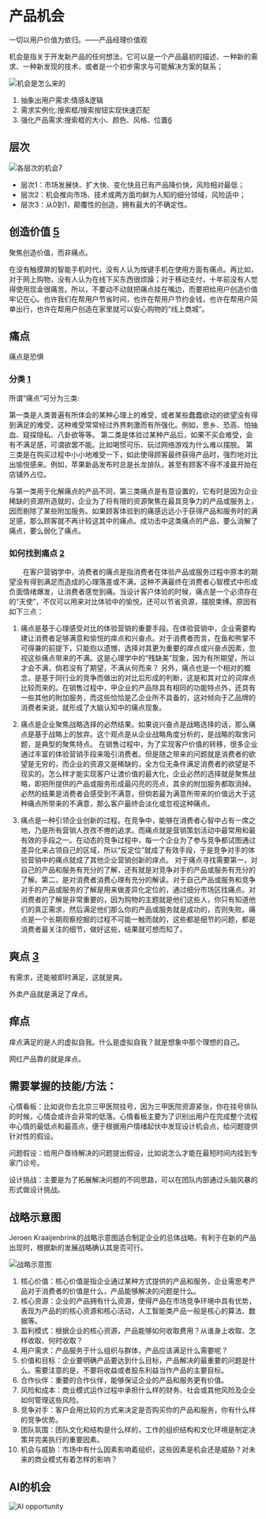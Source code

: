 # 产品机会

一切以用户价值为依归。——产品经理价值观

机会是指关于开发新产品的任何想法，它可以是一个产品最初的描述、一种新的需求、一种新发现的技术，或者是一个初步需求与可能解决方案的联系；

![机会是怎么来的](../img/where_opportunity.png)

1. 抽象出用户需求:情感&逻辑
1. 需求实例化:搜索框/搜索按钮实现快速匹配
1. 强化产品需求:搜索框的大小、颜色、风格、位置[6]

## 层次

![各层次的机会[7]](../img/solve.png)

- 层次1：市场发展快、扩大快、变化快且已有产品降价快，风险相对最低；
- 层次2：机会推向市场、技术或两方面均鲜为人知的细分领域，风险适中；
- 层次3：从0到1，颠覆性的创造，拥有最大的不确定性。

## 创造价值 [5]

聚焦创造价值，而非痛点。

在没有触摸屏的智能手机时代，没有人认为按键手机在使用方面有痛点。再比如，对于网上购物，没有人认为在线下买东西很烦躁；对于移动支付，十年前没有人觉得使用现金很痛苦。所以，不要动不动就把痛点挂在嘴边，而要把给用户创造价值牢记在心。也许我们在帮用户节省时间，也许在帮用户节约金钱，也许在帮用户简单出行，也许在帮用户创造在家里就可以安心购物的“线上商城”。

## 痛点

痛点是恐惧

### 分类 [1]

所谓“痛点”可分为三类:

第一类是人类普遍有所体会的某种心理上的难受，或者某些蠢蠢欲动的欲望没有得到满足的难受，这种难受常常经过外界刺激而有所强化。例如，思乡、恐高、怕抽血、窥探隐私、八卦欲等等。
第二类是体验过某种产品后，如果不买会难受，会有不满足感，可谓欲罢不能。比如喝惯可乐、玩过网络游戏为什么难以摆脱。
第三类是在购买过程中小小地难受一下，如此使得顾客最终获得产品时，强烈地对比出愉悦感来。例如，苹果新品发布时总是长龙排队，甚至有顾客不得不凌晨开始在店铺外占位。

与第一类用于化解痛点的产品不同，第三类痛点是有意设置的，它有时是因为企业稀缺的资源所造就的，企业为了将有限的资源聚焦在最具竞争力的产品或服务上，因而剔除了某些附加服务。如果顾客体验到的痛感远远小于获得产品和服务时的满足感，那么顾客就不再计较这其中的痛点。成功击中这类痛点的产品，要么消解了痛点，要么弱化了痛点。

### 如何找到痛点 [2]

　　在客户营销学中，消费者的痛点是指消费者在体验产品或服务过程中原本的期望没有得到满足而造成的心理落差或不满，这种不满最终在消费者心智模式中形成负面情绪爆发，让消费者感觉到痛。当设计客户体验的时候，痛点是一个必须存在的“天使”，不仅可以用来对比体验中的愉悦，还可以节省资源，摆脱束缚。原因有如下三点：

1. 痛点是基于心理感受对比的体验营销的重要手段。在体验营销中，企业需要构建让消费者足够满意和愉悦的痒点和兴奋点。对于消费者而言，在鱼和熊掌不可得兼的前提下，只能抱以遗憾，选择对其更为重要的痒点或兴奋点因素，忽视这些痛点带来的不满。这是心理学中的“残缺美”现象，因为有所期望，所以才会不满，倘若没有了期望，不满从何而来？
另外，痛点也是一个相对的概念，是基于同行业的竞争而做出的对比后形成的判断，这是和其对立的词痒点比较而来的。在销售过程中，甲企业的产品除具有相同的功能特点外，还具有一些其他的附加服务，而这些恰恰是乙企业所不具备的，这对倾向于乙品牌的消费者来说，就形成了大脑认知中的痛点现象。

1. 痛点是企业聚焦战略选择的必然结果。如果说兴奋点是战略选择的话，那么痛点是基于战略上的放弃。这个观点是从企业战略角度分析的，是战略的取舍问题，是典型的聚焦特点。
在销售过程中，为了实现客户价值的转移，很多企业通过丰富的体验营销手段来吸引消费者。但是随之带来的问题就是消费者的欲望是无穷的，而企业的资源又是稀缺的，全方位无条件满足消费者的欲望是不现实的。怎么样才能实现客户让渡价值的最大化，企业必然的选择就是聚焦战略，即把所提供的产品或服务形成最闪亮的亮点，其余的附加服务都取消掉。必然的结果是消费者会感受到不满意，但倘若最为满意所带来的价值远大于这种痛点所带来的不满意，那么客户最终会淡化或忽视这种痛点。

1. 痛点是一种引领企业创新的过程。在竞争中，能够在消费者心智中占有一席之地，乃是所有营销人孜孜不倦的追求。而痛点就是营销策划活动中最常用和最有效的手段之一。在动态的竞争过程中，每一个企业为了参与竞争都试图通过差异化来占领自己的区域，所以“反定位”就成了有效手段，于是竞争对手的体验营销中的痛点就成了其他企业营销创新的痒点。
对于痛点寻找需要第一，对自己的产品和服务有充分的了解，还有就是对竞争对手的产品或服务有充分的了解。第二，是对消费者消费心理有充分的解读。对于自己产品或服务和竞争对手的产品或服务的了解是用来做差异化定位的，通过细分市场区找痛点。对消费者的了解是非常重要的，因为购物的主题就是他们这些人，你只有知道他们的真正需求，然后满足他们那么你的产品或服务就是成功的，否则失败。痛点是一个长期观察挖掘的过程不可能一触而就的，这些都是细节的问题，都是消费者最关注的细节，做好这些，结果就可想而知了。

## 爽点 [3]

有需求，还能被即时满足，这就是爽。

外卖产品就是满足了痒点。

## 痒点

痒点满足的是人的虚拟自我。什么是虚拟自我？就是想象中那个理想的自己。

网红产品靠的就是痒点。

## 需要掌握的技能/方法：

心情看板：比如说你去北京三甲医院挂号，因为三甲医院资源紧张，你在挂号排队的时候，心情会或许会非常的低落。心情看板主要为了识别出用户在完成整个流程中心情的最低点和最高点，便于根据用户情绪起伏中发现设计机会点，给问题提供针对性的假设。

问题假设：给用户亟待解决的问题提出假设，比如说怎么才能在最短时间内挂到专家门诊号。

设计挑战：主要是为了拓展解决问题的不同思路，可以在团队内部通过头脑风暴的形式做设计挑战。


## 战略示意图

Jeroen Kraaijenbrink的战略示意图适合制定企业的总体战略，有利于在新的产品出现时，根据新的发展战略确认其是否可行。

![战略示意图](../img/stratgy_pic.png)

1. 核心价值：核心价值是指企业通过某种方式提供的产品和服务，企业需思考产品对于消费者的价值是什么，产品能够解决的问题是什么。
2. 核心资源：企业的产品拥有什么资源，使得产品在市场竞争环境中具有优势，表现为产品的的核心资源和核心活动，人工智能类产品一般是核心的算法、数据等。
3. 盈利模式：根据企业的核心资源，产品能够如何收取费用？从谁身上收取、怎样收取、何时收取？
4. 用户需求：产品服务于什么组织与群体，产品应该满足什么需要呢？
5. 价值和目标：企业要明确产品要达到什么目标，产品解决的最重要的问题是什么。需要注意的是，不要将收益或者股东利益当作产品的主要目标。
6. 合作伙伴：重要的合作伙伴，能够保证企业的产品和服务更有价值。
7. 风险和成本：商业模式运作过程中承担什么样的财务、社会或其他风险及企业如何管理这些风险。
8. 竞争对手：客户会用比较的方式来决定是否购买你的产品和服务，你有什么样的竞争优势。
9. 团队氛围：团队文化和结构是什么样的，工作的组织结构和文化环境是制定决策并完美执行的重要因素。
10. 机会与威胁：市场中有什么因素影响着组织，这些因素是机会还是威胁？对未来的商业模式有着怎样的影响？

## AI的机会

![AI opportunity](../img/AI_opportunity.png)

[1]: https://www.zhihu.com/question/21155472/answer/1580037628
[2]: https://wiki.mbalib.com/wiki/%E7%97%9B%E7%82%B9%E8%90%A5%E9%94%80
[3]: https://www.jianshu.com/p/fa5e2c1f3930
[4]: https://weread.qq.com/web/reader/40632860719ad5bb4060856kc0c320a0232c0c7c76d365a
[5]: https://weread.qq.com/web/reader/46532b707210fc4f465d044kaab325601eaab3238922e53
[6]: https://coffee.pmcaff.com/article/2447262389384320/pmcaff?utm_source=forum
[7]: https://blog.csdn.net/weixin_45036344/article/details/102699064
